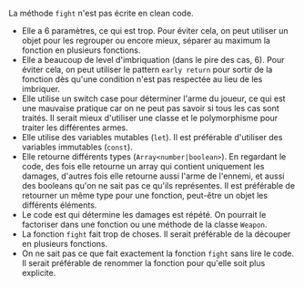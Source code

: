 La méthode `fight` n'est pas écrite en clean code.

- Elle a 6 paramètres, ce qui est trop. Pour éviter cela, on peut utiliser un objet pour les regrouper ou encore mieux, séparer au maximum la fonction en plusieurs fonctions.
- Elle a beaucoup de level d'imbriquation (dans le pire des cas, 6). Pour éviter cela, on peut utiliser le pattern `early return` pour sortir de la fonction dès qu'une condition n'est pas respectée au lieu de les imbriquer.
- Elle utilise un switch case pour déterminer l'arme du joueur, ce qui est une mauvaise pratique car on ne peut pas savoir si tous les cas sont traités. Il serait mieux d'utiliser une classe et le polymorphisme pour traiter les différentes armes.
- Elle utilise des variables mutables (`let`). Il est préférable d'utiliser des variables immutables (`const`).
- Elle retourne différents types (`Array<number|boolean>`). En regardant le code, des fois elle retourne un array qui contient uniquement les damages, d'autres fois elle retourne aussi l'arme de l'ennemi, et aussi des booleans qu'on ne sait pas ce qu'ils représentes. Il est préférable de retourner un même type pour une fonction, peut-être un objet les différents éléments.
- Le code est qui détermine les damages est répété. On pourrait le factoriser dans une fonction ou une méthode de la classe `Weapon`.
- La fonction `fight` fait trop de choses. Il serait préférable de la découper en plusieurs fonctions.
- On ne sait pas ce que fait exactement la fonction `fight` sans lire le code. Il serait préférable de renommer la fonction pour qu'elle soit plus explicite.
